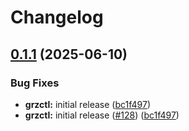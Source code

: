 # Changelog

## [0.1.1](https://github.com/BfArM-MVH/grz-tools/compare/grz-common-v0.1.0...grz-common-v0.1.1) (2025-06-10)


### Bug Fixes

* **grzctl:** initial release ([bc1f497](https://github.com/BfArM-MVH/grz-tools/commit/bc1f497ab05f529edb693eb7de23b65f7e22fe8f))
* **grzctl:** initial release ([#128](https://github.com/BfArM-MVH/grz-tools/issues/128)) ([bc1f497](https://github.com/BfArM-MVH/grz-tools/commit/bc1f497ab05f529edb693eb7de23b65f7e22fe8f))
